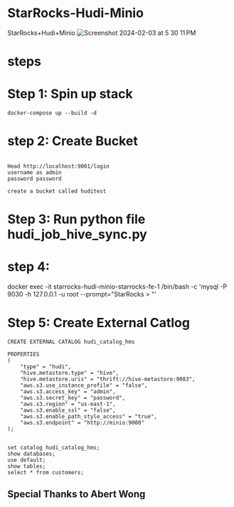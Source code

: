 # StarRocks-Hudi-Minio
StarRocks+Hudi+Minio
![Screenshot 2024-02-03 at 5 30 11 PM](https://github.com/soumilshah1995/StarRocks-Hudi-Minio/assets/39345855/2c1747d2-866f-4fa4-a265-1a98ba1dfe98)


# steps 
# Step 1: Spin up stack 
```
docker-compose up --build -d
```
# step 2:  Create Bucket
```agsl

Head http://localhost:9001/login
username as admin 
password password 

create a bucket called huditest

```
# Step  3: Run python file hudi_job_hive_sync.py

# step 4: 
docker exec -it starrocks-hudi-minio-starrocks-fe-1 /bin/bash -c 'mysql -P 9030 -h 127.0.0.1 -u root --prompt="StarRocks > "'

# Step 5: Create External Catlog 
```
CREATE EXTERNAL CATALOG hudi_catalog_hms

PROPERTIES
(
    "type" = "hudi",
    "hive.metastore.type" = "hive",
    "hive.metastore.uris" = "thrift://hive-metastore:9083",
    "aws.s3.use_instance_profile" = "false",
    "aws.s3.access_key" = "admin",
    "aws.s3.secret_key" = "password",
    "aws.s3.region" = "us-east-1",
    "aws.s3.enable_ssl" = "false",
    "aws.s3.enable_path_style_access" = "true",
    "aws.s3.endpoint" = "http://minio:9000"
);


set catalog hudi_catalog_hms;
show databases;
use default;
show tables;
select * from customers;
```

## Special Thanks to Abert Wong 